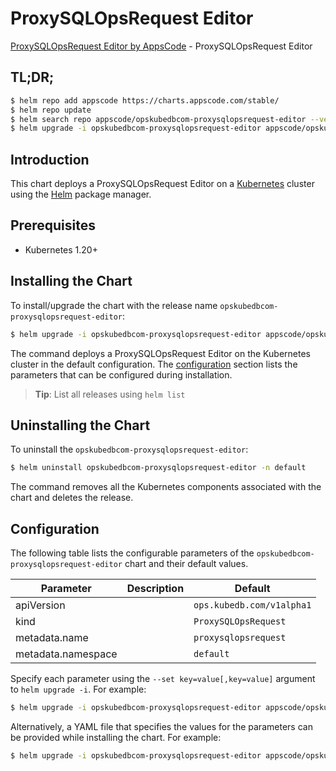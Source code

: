 # ProxySQLOpsRequest Editor

[ProxySQLOpsRequest Editor by AppsCode](https://appscode.com) - ProxySQLOpsRequest Editor

## TL;DR;

```bash
$ helm repo add appscode https://charts.appscode.com/stable/
$ helm repo update
$ helm search repo appscode/opskubedbcom-proxysqlopsrequest-editor --version=v0.15.0
$ helm upgrade -i opskubedbcom-proxysqlopsrequest-editor appscode/opskubedbcom-proxysqlopsrequest-editor -n default --create-namespace --version=v0.15.0
```

## Introduction

This chart deploys a ProxySQLOpsRequest Editor on a [Kubernetes](http://kubernetes.io) cluster using the [Helm](https://helm.sh) package manager.

## Prerequisites

- Kubernetes 1.20+

## Installing the Chart

To install/upgrade the chart with the release name `opskubedbcom-proxysqlopsrequest-editor`:

```bash
$ helm upgrade -i opskubedbcom-proxysqlopsrequest-editor appscode/opskubedbcom-proxysqlopsrequest-editor -n default --create-namespace --version=v0.15.0
```

The command deploys a ProxySQLOpsRequest Editor on the Kubernetes cluster in the default configuration. The [configuration](#configuration) section lists the parameters that can be configured during installation.

> **Tip**: List all releases using `helm list`

## Uninstalling the Chart

To uninstall the `opskubedbcom-proxysqlopsrequest-editor`:

```bash
$ helm uninstall opskubedbcom-proxysqlopsrequest-editor -n default
```

The command removes all the Kubernetes components associated with the chart and deletes the release.

## Configuration

The following table lists the configurable parameters of the `opskubedbcom-proxysqlopsrequest-editor` chart and their default values.

|     Parameter      | Description |               Default                |
|--------------------|-------------|--------------------------------------|
| apiVersion         |             | <code>ops.kubedb.com/v1alpha1</code> |
| kind               |             | <code>ProxySQLOpsRequest</code>      |
| metadata.name      |             | <code>proxysqlopsrequest</code>      |
| metadata.namespace |             | <code>default</code>                 |


Specify each parameter using the `--set key=value[,key=value]` argument to `helm upgrade -i`. For example:

```bash
$ helm upgrade -i opskubedbcom-proxysqlopsrequest-editor appscode/opskubedbcom-proxysqlopsrequest-editor -n default --create-namespace --version=v0.15.0 --set apiVersion=ops.kubedb.com/v1alpha1
```

Alternatively, a YAML file that specifies the values for the parameters can be provided while
installing the chart. For example:

```bash
$ helm upgrade -i opskubedbcom-proxysqlopsrequest-editor appscode/opskubedbcom-proxysqlopsrequest-editor -n default --create-namespace --version=v0.15.0 --values values.yaml
```
